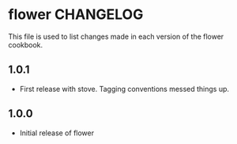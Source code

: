 flower CHANGELOG
================

This file is used to list changes made in each version of the flower cookbook.

1.0.1
-----
- First release with stove. Tagging conventions messed things up.

1.0.0
-----
- Initial release of flower
